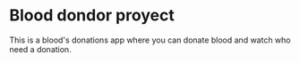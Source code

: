 # Blood dondor proyect
This is a blood's donations app where you can donate blood and watch who need a donation.